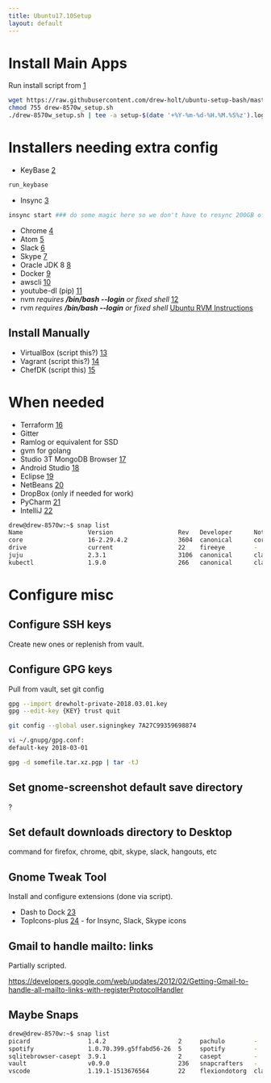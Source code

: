 ```yaml
---
title: Ubuntu17.10Setup
layout: default
---
```


Install Main Apps
=================

Run install script from
[1](https://github.com/drew-holt/ubuntu-setup-bash/blob/master/drew-8570w_u1710setup.sh)

``` bash
wget https://raw.githubusercontent.com/drew-holt/ubuntu-setup-bash/master/drew-8570w_setup.sh
chmod 755 drew-8570w_setup.sh
./drew-8570w_setup.sh | tee -a setup-$(date '+%Y-%m-%d-%H.%M.%S%z').log
```

Installers needing extra config
===============================

-   KeyBase [2](https://keybase.io)

``` bash
run_keybase
```

-   Insync [3](https://www.insynchq.com/downloads)

``` bash
insync start ### do some magic here so we don't have to resync 200GB of google drive
```

-   Chrome [4](https://www.google.com/chrome/)
-   Atom [5](https://atom.io/)
-   Slack [6](https://slack.com/downloads/linux)
-   Skype [7](https://www.skype.com/en/get-skype/skype-for-linux/)
-   Oracle JDK 8
    [8](https://www.digitalocean.com/community/tutorials/how-to-install-java-with-apt-get-on-ubuntu-16-04)
-   Docker
    [9](https://docs.docker.com/install/linux/docker-ce/ubuntu/#upgrade-docker-ce)
-   awscli [10](https://aws.amazon.com/cli/)
-   youtube-dl (pip) [11](https://rg3.github.io/youtube-dl/)
-   nvm *requires **/bin/bash --login** or fixed shell*
    [12](https://github.com/creationix/nvm)
-   rvm *requires **/bin/bash --login** or fixed shell* [Ubuntu RVM
    Instructions](https://github.com/rvm/ubuntu_rvm)

Install Manually
----------------

-   VirtualBox (script this?) [13](https://www.virtualbox.org/)
-   Vagrant (script this?) [14](https://www.vagrantup.com/)
-   ChefDK (script this) [15](https://downloads.chef.io/chefdk)

When needed
===========

-   Terraform [16](https://www.terraform.io/)
-   Gitter
-   Ramlog or equivalent for SSD
-   gvm for golang
-   Studio 3T MongoDB Browser [17](https://studio3t.com/download/)
-   Android Studio [18](https://developer.android.com/studio/index.html)
-   Eclipse [19](https://www.eclipse.org/)
-   NetBeans [20](https://netbeans.org/downloads/)
-   DropBox (only if needed for work)
-   PyCharm
    [21](https://www.jetbrains.com/pycharm/download/#section=linux)
-   IntelliJ [22](https://www.jetbrains.com/idea/download/)

``` bash
drew@drew-8570w:~$ snap list
Name                  Version                  Rev   Developer      Notes
core                  16-2.29.4.2              3604  canonical      core
drive                 current                  22    fireeye        -
juju                  2.3.1                    3106  canonical      classic
kubectl               1.9.0                    266   canonical      classic
```

Configure misc
==============

Configure SSH keys
------------------

Create new ones or replenish from vault.

Configure GPG keys
------------------

Pull from vault, set git config

``` bash
gpg --import drewholt-private-2018.03.01.key
gpg --edit-key {KEY} trust quit

git config --global user.signingkey 7A27C99359698874

vi ~/.gnupg/gpg.conf:
default-key 2018-03-01

gpg -d somefile.tar.xz.pgp | tar -tJ
```

Set gnome-screenshot default save directory
-------------------------------------------

?

Set default downloads directory to Desktop
------------------------------------------

command for firefox, chrome, qbit, skype, slack, hangouts, etc

Gnome Tweak Tool
----------------

Install and configure extensions (done via script).

-   Dash to Dock
    [23](https://extensions.gnome.org/extension/307/dash-to-dock/)
-   TopIcons-plus
    [24](https://extensions.gnome.org/extension/1031/topicons/) - for
    Insync, Slack, Skype icons

Gmail to handle mailto: links
-----------------------------

Partially scripted.

<https://developers.google.com/web/updates/2012/02/Getting-Gmail-to-handle-all-mailto-links-with-registerProtocolHandler>

Maybe Snaps
-----------

``` bash
drew@drew-8570w:~$ snap list
picard                1.4.2                    2     pachulo        -
spotify               1.0.70.399.g5ffabd56-26  5     spotify        -
sqlitebrowser-casept  3.9.1                    2     casept         -
vault                 v0.9.0                   236   snapcrafters   -
vscode                1.19.1-1513676564        22    flexiondotorg  classic
```
